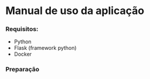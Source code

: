 # Manual de uso da aplicação 

### Requisitos:
* Python
* Flask (framework python)
* Docker

### Preparação 